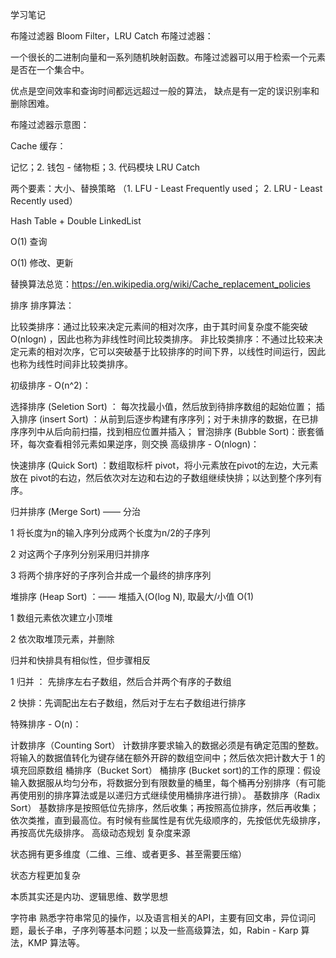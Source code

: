 学习笔记

布隆过滤器 Bloom Filter，LRU Catch
布隆过滤器：

一个很长的二进制向量和一系列随机映射函数。布隆过滤器可以用于检索一个元素是否在一个集合中。

优点是空间效率和查询时间都远远超过一般的算法， 缺点是有一定的误识别率和删除困难。

布隆过滤器示意图：



Cache 缓存：

记忆；2. 钱包 - 储物柜；3. 代码模块
LRU Catch

两个要素：大小、替换策略 （1. LFU - Least Frequently used； 2. LRU - Least Recently used）

Hash Table + Double LinkedList

O(1) 查询

O(1) 修改、更新

替换算法总览：https://en.wikipedia.org/wiki/Cache_replacement_policies



排序
排序算法：

比较类排序：通过比较来决定元素间的相对次序，由于其时间复杂度不能突破 O(nlogn) ，因此也称为非线性时间比较类排序。
非比较类排序：不通过比较来决定元素的相对次序，它可以突破基于比较排序的时间下界，以线性时间运行，因此也称为线性时间非比较类排序。




初级排序 - O(n^2)：

选择排序 (Seletion Sort) ： 每次找最小值，然后放到待排序数组的起始位置；
插入排序 (insert Sort) ：从前到后逐步构建有序序列；对于未排序的数据，在已排序序列中从后向前扫描，找到相应位置并插入；
冒泡排序 (Bubble Sort)：嵌套循环，每次查看相邻元素如果逆序，则交换
高级排序 - O(nlogn)：

快速排序 (Quick Sort) ：数组取标杆 pivot，将小元素放在pivot的左边，大元素放在 pivot的右边，然后依次对左边和右边的子数组继续快排；以达到整个序列有序。

归并排序 (Merge Sort) —— 分治

1 将长度为n的输入序列分成两个长度为n/2的子序列

2 对这两个子序列分别采用归并排序

3 将两个排序好的子序列合并成一个最终的排序序列

堆排序 (Heap Sort) ：—— 堆插入(O(log N), 取最大/小值 O(1)

1 数组元素依次建立小顶堆

2 依次取堆顶元素，并删除

归并和快排具有相似性，但步骤相反

1 归并 ： 先排序左右子数组，然后合并两个有序的子数组

2 快排：先调配出左右子数组，然后对于左右子数组进行排序

特殊排序 - O(n)：

计数排序（Counting Sort） 计数排序要求输入的数据必须是有确定范围的整数。将输入的数据值转化为键存储在额外开辟的数组空间中；然后依次把计数大于 1 的填充回原数组
桶排序（Bucket Sort） 桶排序 (Bucket sort)的工作的原理：假设输入数据服从均匀分布，将数据分到有限数量的桶里，每个桶再分别排序（有可能再使用别的排序算法或是以递归方式继续使用桶排序进行排）。
基数排序（Radix Sort） 基数排序是按照低位先排序，然后收集；再按照高位排序，然后再收集；依次类推，直到最高位。有时候有些属性是有优先级顺序的，先按低优先级排序，再按高优先级排序。
高级动态规划
复杂度来源

状态拥有更多维度（二维、三维、或者更多、甚至需要压缩）

状态方程更加复杂

本质其实还是内功、逻辑思维、数学思想

字符串
熟悉字符串常见的操作，以及语言相关的API，主要有回文串，异位词问题，最长子串，子序列等基本问题；以及一些高级算法，如，Rabin - Karp 算法，KMP 算法等。